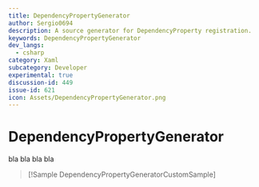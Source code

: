```yaml
---
title: DependencyPropertyGenerator
author: Sergio0694
description: A source generator for DependencyProperty registration.
keywords: DependencyPropertyGenerator
dev_langs:
  - csharp
category: Xaml
subcategory: Developer
experimental: true
discussion-id: 449
issue-id: 621
icon: Assets/DependencyPropertyGenerator.png
---
```


<!-- To know about all the available Markdown syntax, Check out https://docs.microsoft.com/contribute/markdown-reference -->
<!-- Ensure you remove all comments before submission, to ensure that there are no formatting issues when displaying this page.  -->
<!-- It is recommended to check how the Documentation will look in the sample app, before Merging a PR -->
<!-- **Note:** All links to other docs.microsoft.com pages should be relative without locale, i.e. for the one above would be /contribute/markdown-reference -->
<!-- Included images should be optimized for size and not include any Intellectual Property references. -->

<!-- Be sure to update the discussion/issue numbers above with your Labs discussion/issue id numbers in order for UI links to them from the sample app to work. -->

# DependencyPropertyGenerator

bla bla bla bla

> [!Sample DependencyPropertyGeneratorCustomSample]
